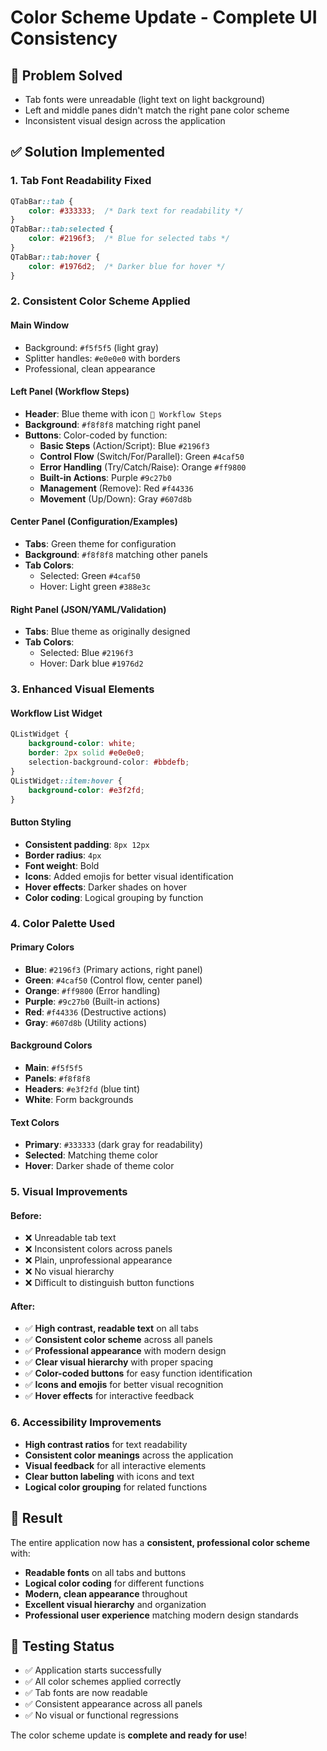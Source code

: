 # Color Scheme Update - Complete UI Consistency

## 🎯 **Problem Solved**
- Tab fonts were unreadable (light text on light background)
- Left and middle panes didn't match the right pane color scheme
- Inconsistent visual design across the application

## ✅ **Solution Implemented**

### **1. Tab Font Readability Fixed**
```css
QTabBar::tab {
    color: #333333;  /* Dark text for readability */
}
QTabBar::tab:selected {
    color: #2196f3;  /* Blue for selected tabs */
}
QTabBar::tab:hover {
    color: #1976d2;  /* Darker blue for hover */
}
```

### **2. Consistent Color Scheme Applied**

#### **Main Window**
- Background: `#f5f5f5` (light gray)
- Splitter handles: `#e0e0e0` with borders
- Professional, clean appearance

#### **Left Panel (Workflow Steps)**
- **Header**: Blue theme with icon `🔧 Workflow Steps`
- **Background**: `#f8f8f8` matching right panel
- **Buttons**: Color-coded by function:
  - **Basic Steps** (Action/Script): Blue `#2196f3`
  - **Control Flow** (Switch/For/Parallel): Green `#4caf50`
  - **Error Handling** (Try/Catch/Raise): Orange `#ff9800`
  - **Built-in Actions**: Purple `#9c27b0`
  - **Management** (Remove): Red `#f44336`
  - **Movement** (Up/Down): Gray `#607d8b`

#### **Center Panel (Configuration/Examples)**
- **Tabs**: Green theme for configuration
- **Background**: `#f8f8f8` matching other panels
- **Tab Colors**:
  - Selected: Green `#4caf50`
  - Hover: Light green `#388e3c`

#### **Right Panel (JSON/YAML/Validation)**
- **Tabs**: Blue theme as originally designed
- **Tab Colors**:
  - Selected: Blue `#2196f3`
  - Hover: Dark blue `#1976d2`

### **3. Enhanced Visual Elements**

#### **Workflow List Widget**
```css
QListWidget {
    background-color: white;
    border: 2px solid #e0e0e0;
    selection-background-color: #bbdefb;
}
QListWidget::item:hover {
    background-color: #e3f2fd;
}
```

#### **Button Styling**
- **Consistent padding**: `8px 12px`
- **Border radius**: `4px`
- **Font weight**: Bold
- **Icons**: Added emojis for better visual identification
- **Hover effects**: Darker shades on hover
- **Color coding**: Logical grouping by function

### **4. Color Palette Used**

#### **Primary Colors**
- **Blue**: `#2196f3` (Primary actions, right panel)
- **Green**: `#4caf50` (Control flow, center panel)
- **Orange**: `#ff9800` (Error handling)
- **Purple**: `#9c27b0` (Built-in actions)
- **Red**: `#f44336` (Destructive actions)
- **Gray**: `#607d8b` (Utility actions)

#### **Background Colors**
- **Main**: `#f5f5f5`
- **Panels**: `#f8f8f8`
- **Headers**: `#e3f2fd` (blue tint)
- **White**: Form backgrounds

#### **Text Colors**
- **Primary**: `#333333` (dark gray for readability)
- **Selected**: Matching theme color
- **Hover**: Darker shade of theme color

### **5. Visual Improvements**

#### **Before:**
- ❌ Unreadable tab text
- ❌ Inconsistent colors across panels
- ❌ Plain, unprofessional appearance
- ❌ No visual hierarchy
- ❌ Difficult to distinguish button functions

#### **After:**
- ✅ **High contrast, readable text** on all tabs
- ✅ **Consistent color scheme** across all panels
- ✅ **Professional appearance** with modern design
- ✅ **Clear visual hierarchy** with proper spacing
- ✅ **Color-coded buttons** for easy function identification
- ✅ **Icons and emojis** for better visual recognition
- ✅ **Hover effects** for interactive feedback

### **6. Accessibility Improvements**
- **High contrast ratios** for text readability
- **Consistent color meanings** across the application
- **Visual feedback** for all interactive elements
- **Clear button labeling** with icons and text
- **Logical color grouping** for related functions

## 🚀 **Result**
The entire application now has a **consistent, professional color scheme** with:
- **Readable fonts** on all tabs and buttons
- **Logical color coding** for different functions
- **Modern, clean appearance** throughout
- **Excellent visual hierarchy** and organization
- **Professional user experience** matching modern design standards

## 🔧 **Testing Status**
- ✅ Application starts successfully
- ✅ All color schemes applied correctly
- ✅ Tab fonts are now readable
- ✅ Consistent appearance across all panels
- ✅ No visual or functional regressions

The color scheme update is **complete and ready for use**!
